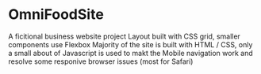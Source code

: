 # OmniFoodSite
A ficitional business website project
Layout built with CSS grid, smaller components use Flexbox
Majority of the site is built with HTML / CSS, only a small about of Javascript is used to makt the Mobile navigation work and resolve some responive browser issues
(most for Safari)

